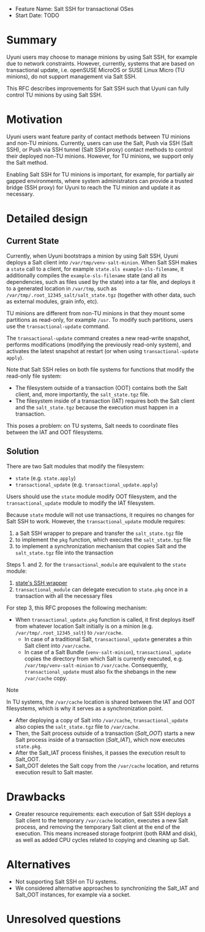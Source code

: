 - Feature Name: Salt SSH for transactional OSes
- Start Date: TODO

# Summary
[summary]: #summary

Uyuni users may choose to manage minions by using Salt SSH, for example due to network constraints. However, currently, systems that are based on transactional update, i.e. openSUSE MicroOS or SUSE Linux Micro (TU minions), do not support management via Salt SSH.

This RFC describes improvements for Salt SSH such that Uyuni can fully control TU minions by using Salt SSH.

# Motivation
[motivation]: #motivation

Uyuni users want feature parity of contact methods between TU minions and non-TU minions. Currently, users can use the Salt, Push via SSH (Salt SSH), or Push via SSH tunnel (Salt SSH proxy) contact methods to control their deployed non-TU minions. However, for TU minions, we support only the Salt method.

Enabling Salt SSH for TU minions is important, for example, for partially air gapped environments, where system administrators can provide a trusted bridge (SSH proxy) for Uyuni to reach the TU minion and update it as necessary.

# Detailed design
[design]: #detailed-design

## Current State

Currently, when Uyuni bootstraps a minion by using Salt SSH, Uyuni deploys a Salt client into `/var/tmp/venv-salt-minion`.
When Salt SSH makes a `state` call to a client, for example `state.sls example-sls-filename`, it additionally compiles the `example-sls-filename` state (and all its dependencies, such as files used by the state) into a tar file, and deploys it to a generated location in `/var/tmp`, such as `/var/tmp/.root_12345_salt/salt_state.tgz` (together with other data, such as external modules, grain info, etc).

TU minions are different from non-TU minions in that they mount some partitions as read-only, for example `/usr`. To modify such partitions, users use the `transactional-update` command.

The `transactional-update` command creates a new read-write snapshot, performs modifications (modifying the previously read-only system), and activates the latest snapshot at restart (or when using `transactional-update apply`).

Note that Salt SSH relies on both file systems for functions that modify the read-only file system:

- The filesystem outside of a transaction (OOT) contains both the Salt client, and, more importantly, the `salt_state.tgz` file.
- The filesystem inside of a transaction (IAT) requires both the Salt client and the `salt_state.tgz` because the execution must happen in a transaction.

This poses a problem: on TU systems, Salt needs to coordinate files between the IAT and OOT filesystems.

## Solution

There are two Salt modules that modify the filesystem:

- `state` (e.g. `state.apply`)
- `transactional_update` (e.g. `transactional_update.apply`)

Users should use the `state` module modify OOT filesystem, and the `transactional_update` module to modify the IAT filesystem.

Because `state` module will not use transactions, it requires no changes for Salt SSH to work.
However, the `transactional_update` module requires:

1. a Salt SSH wrapper to prepare and transfer the `salt_state.tgz` file
2. to implement the `pkg` function, which executes the `salt_state.tgz` file
3. to implement a synchronization mechanism that copies Salt and the `salt_state.tgz` file into the transaction

Steps 1. and 2. for the `transactional_module` are equivalent to the `state` module:

1. [state's SSH wrapper](https://github.com/openSUSE/salt/blob/openSUSE/release/3006.0/salt/client/ssh/wrapper/state.py)
2. `transactional_module` can delegate execution to `state.pkg` once in a transaction with all the necessary files

For step 3, this RFC proposes the following mechanism:

- When `transactional_update.pkg` function is called, it first deploys itself from whatever location Salt initially is on a minion (e.g. `/var/tmp/.root_12345_salt`) to `/var/cache`.
  - In case of a traditional Salt, `transactional_update` generates a thin Salt client into `/var/cache`.
  - In case of a Salt Bundle (`venv-salt-minion`), `transactional_update` copies the directory from which Salt is currently executed, e.g. `/var/tmp/venv-salt-minion` to `/var/cache`. Consequently, `transactional_update` must also fix the shebangs in the new `/var/cache` copy.

> [!NOTE]
> In TU systems, the `/var/cache` location is shared between the IAT and OOT filesystems, which is why it serves as a synchronization point.

- After deploying a copy of Salt into `/var/cache`, `transactional_update` also copies the `salt_state.tgz` file to `/var/cache`.
- Then, the Salt process outside of a transaction (_Salt_OOT_) starts a new Salt process inside of a transaction (_Salt_IAT_), which now executes `state.pkg`.
- After the Salt_IAT process finishes, it passes the execution result to Salt_OOT.
- Salt_OOT deletes the Salt copy from the `/var/cache` location, and returns execution result to Salt master.

# Drawbacks
[drawbacks]: #drawbacks

- Greater resource requirements: each execution of Salt SSH deploys a Salt client to the temporary `/var/cache` location, executes a new Salt process, and removing the temporary Salt client at the end of the execution. This means increased storage footprint (both RAM and disk), as well as added CPU cycles related to copying and cleaning up Salt.

# Alternatives
[alternatives]: #alternatives

- Not supporting Salt SSH on TU systems.
- We considered alternative approaches to synchronizing the Salt_IAT and Salt_OOT instances, for example via a socket.

# Unresolved questions
[unresolved]: #unresolved-questions

